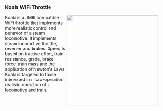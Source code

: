 ### Koala WiFi Throttle

<img width=300 align=right
 src= http://www.pacificsouthern.org/Members/GregCiurpita/Koala/Images/IMG_1947a.jpg></a>

Koala is a JMRI compatible WiFi throttle 
that implements more realistic control and behavior of a steam locomotive.
It implements steam locomotive throttle, reverser and brakes.
Speed is based on
tractive effort, train resistance, grade, brake force, train mass and
the application of Newton's Laws.
Koala is targeted to those interested in micro-operation,
realistic operation of a locomotive and train.
